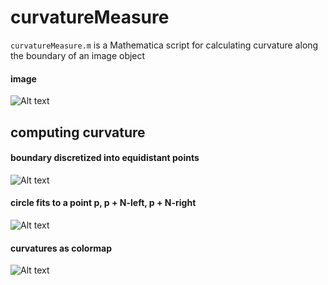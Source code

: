 # curvatureMeasure
`curvatureMeasure.m` is a Mathematica script for calculating curvature along the boundary of an image object

#### image

![Alt text](https://github.com/alihashmiii/curvatureMeasure/blob/master/for%20ReadMe/input.png)

## computing curvature


#### boundary discretized into equidistant points

![Alt text](https://github.com/alihashmiii/curvatureMeasure/blob/master/for%20ReadMe/mesh.png)

#### circle fits to a point p, p + N-left, p + N-right

![Alt text](https://github.com/alihashmiii/curvatureMeasure/blob/master/for%20ReadMe/circlefits.png)

#### curvatures as colormap

![Alt text](https://github.com/alihashmiii/curvatureMeasure/blob/master/for%20ReadMe/curvatures.png)
